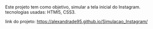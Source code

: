 Este projeto tem como objetivo, simular a tela inicial do Instagram.
tecnologias usadas: HTMl5, CSS3.

link do projeto: https://alexandrade95.github.io/Simulacao_Instagram/
